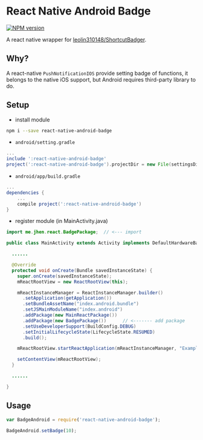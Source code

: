 # React Native Android Badge

[![NPM version](http://img.shields.io/npm/v/react-native-android-badge.svg?style=flat)](https://www.npmjs.com/package/react-native-android-badge)

A react native wrapper for [leolin310148/ShortcutBadger](https://github.com/leolin310148/ShortcutBadger).

## Why?

A react-native `PushNotificationIOS` provide setting badge of functions, it belongs to the native iOS support, but Android requires third-party library to do.

## Setup

* install module

```bash
npm i --save react-native-android-badge
```

* `android/setting.gradle`

```gradle
...
include ':react-native-android-badge'
project(':react-native-android-badge').projectDir = new File(settingsDir, '../node_modules/react-native-android-badge')
```

* `android/app/build.gradle`

```gradle
...
dependencies {
    ...
    compile project(':react-native-android-badge')
}
```

* register module (in MainActivity.java)

```java
import me.jhen.react.BadgePackage;  // <--- import

public class MainActivity extends Activity implements DefaultHardwareBackBtnHandler {

  ......

  @Override
  protected void onCreate(Bundle savedInstanceState) {
    super.onCreate(savedInstanceState);
    mReactRootView = new ReactRootView(this);

    mReactInstanceManager = ReactInstanceManager.builder()
      .setApplication(getApplication())
      .setBundleAssetName("index.android.bundle")
      .setJSMainModuleName("index.android")
      .addPackage(new MainReactPackage())
      .addPackage(new BadgePackage())      // <------- add package
      .setUseDeveloperSupport(BuildConfig.DEBUG)
      .setInitialLifecycleState(LifecycleState.RESUMED)
      .build();

    mReactRootView.startReactApplication(mReactInstanceManager, "ExampleRN", null);

    setContentView(mReactRootView);
  }

  ......

}
```

## Usage

```js
var BadgeAndroid = require('react-native-android-badge');

BadgeAndroid.setBadge(10);
```